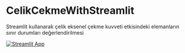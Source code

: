 # CelikCekmeWithStreamlit
Streamlit kullanarak çelik eksenel çekme kuvveti etkisindeki elemanların sınır durumları değerlendirilmesi

[![Streamlit App](https://static.streamlit.io/badges/streamlit_badge_black_white.svg)](https://<your-custom-subdomain>.streamlit.app)
